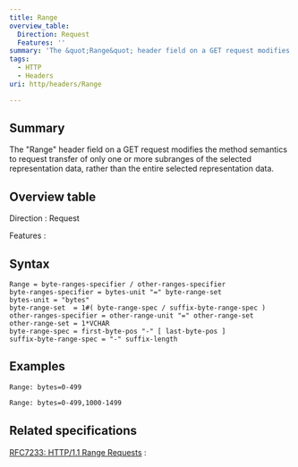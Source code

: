 ```yaml
---
title: Range
overview_table:
  Direction: Request
  Features: ''
summary: 'The &quot;Range&quot; header field on a GET request modifies the method semantics to request transfer of only one or more subranges of the selected representation data, rather than the entire selected representation data.'
tags:
  - HTTP
  - Headers
uri: http/headers/Range

---
```

## Summary

The &quot;Range&quot; header field on a GET request modifies the method semantics to request transfer of only one or more subranges of the selected representation data, rather than the entire selected representation data.

## Overview table

Direction
:   Request

Features
:

## Syntax

    Range = byte-ranges-specifier / other-ranges-specifier
    byte-ranges-specifier = bytes-unit "=" byte-range-set
    bytes-unit = "bytes"
    byte-range-set  = 1#( byte-range-spec / suffix-byte-range-spec )
    other-ranges-specifier = other-range-unit "=" other-range-set
    other-range-set = 1*VCHAR
    byte-range-spec = first-byte-pos "-" [ last-byte-pos ]
    suffix-byte-range-spec = "-" suffix-length

## Examples

```
Range: bytes=0-499
```

``` html
Range: bytes=0-499,1000-1499
```

## Related specifications

[RFC7233: HTTP/1.1 Range Requests](http://tools.ietf.org/html/rfc7233#section-3.1)
:

